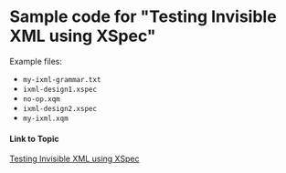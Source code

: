 # Sample code for "Testing Invisible XML using XSpec"

Example files:

* `my-ixml-grammar.txt`
* `ixml-design1.xspec`
* `no-op.xqm`
* `ixml-design2.xspec`
* `my-ixml.xqm`

#### Link to Topic
[Testing Invisible XML using XSpec](https://medium.com/@xspectacles/testing-invisible-xml-using-xspec-e2b11b24b486)
